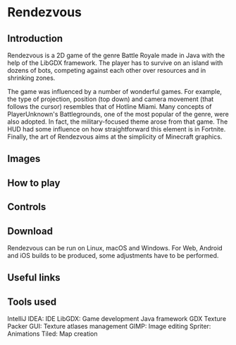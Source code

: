 # Rendezvous
 
## Introduction

Rendezvous is a 2D game of the genre Battle Royale made in Java with the help of the LibGDX framework. The player has to survive on an island with dozens of bots, competing against each other over resources and in shrinking zones.

The game was influenced by a number of wonderful games. For example, the type of projection, position (top down) and camera movement (that follows the cursor) resembles that of Hotline Miami. Many concepts of PlayerUnknown's Battlegrounds, one of the most popular of the genre, were also adopted. In fact, the military-focused theme arose from that game. The HUD had some influence on how straightforward this element is in Fortnite. Finally, the art of Rendezvous aims at the simplicity of Minecraft graphics.

## Images

## How to play



## Controls



## Download

Rendezvous can be run on Linux, macOS and Windows. For Web, Android and iOS builds to be produced, some adjustments have to be performed.


## Useful links

## Tools used

IntelliJ IDEA: IDE
LibGDX: Game development Java framework
GDX Texture Packer GUI: Texture atlases management
GIMP: Image editing
Spriter: Animations
Tiled: Map creation